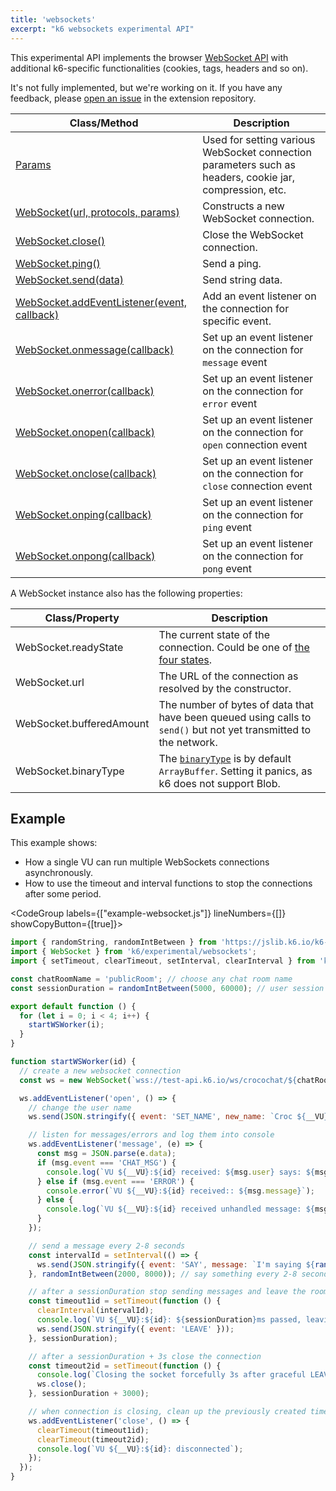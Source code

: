 ```yaml
---
title: 'websockets'
excerpt: "k6 websockets experimental API"
---
```


<ExperimentalBlockquote />

This experimental API implements the browser [WebSocket API](https://developer.mozilla.org/en-US/docs/Web/API/WebSocket) with additional k6-specific functionalities (cookies, tags, headers and so on). 

It's not fully implemented, but we're working on it. If you have any feedback, please [open an issue](https://github.com/grafana/xk6-websockets/) in the extension repository.

<!-- vale off -->
| Class/Method | Description |
| ------------ | ----------- |
| [Params](/javascript-api/k6-experimental/websockets/params/)  | Used for setting various WebSocket connection parameters such as headers, cookie jar, compression, etc. |
| [WebSocket(url, protocols, params)](/javascript-api/k6-experimental/websockets/websocket) | Constructs a new WebSocket connection. |
| [WebSocket.close()](/javascript-api/k6-experimental/websockets/websocket/websocket-close) | Close the WebSocket connection. |
| [WebSocket.ping()](/javascript-api/k6-experimental/websockets/websocket/websocket-ping) | Send a ping. |
| [WebSocket.send(data)](/javascript-api/k6-experimental/websockets/websocket/websocket-send) | Send string data. |
| [WebSocket.addEventListener(event, callback)](/javascript-api/k6-experimental/websockets/websocket/websocket-addeventlistener) | Add an event listener on the connection for specific event. |
| [WebSocket.onmessage(callback)](/javascript-api/k6-experimental/websockets/websocket/websocket-onmessage) | Set up an event listener on the connection for `message` event |
| [WebSocket.onerror(callback)](/javascript-api/k6-experimental/websockets/websocket/websocket-onerror) | Set up an event listener on the connection for `error` event |
| [WebSocket.onopen(callback)](/javascript-api/k6-experimental/websockets/websocket/websocket-onopen) | Set up an event listener on the connection for `open` connection event |
| [WebSocket.onclose(callback)](/javascript-api/k6-experimental/websockets/websocket/websocket-onclose) | Set up an event listener on the connection for `close` connection event |
| [WebSocket.onping(callback)](/javascript-api/k6-experimental/websockets/websocket/websocket-onping) | Set up an event listener on the connection for `ping` event |
| [WebSocket.onpong(callback)](/javascript-api/k6-experimental/websockets/websocket/websocket-onpong) | Set up an event listener on the connection for `pong` event |
<!-- vale on -->

A WebSocket instance also has the following properties:

| Class/Property | Description |
| -------------- | ----------- |
| WebSocket.readyState | The current state of the connection. Could be one of [the four states](https://developer.mozilla.org/en-US/docs/Web/API/WebSocket/readyState). |
| WebSocket.url | The URL of the connection as resolved by the constructor. |
| WebSocket.bufferedAmount | The number of bytes of data that have been queued using calls to `send()` but not yet transmitted to the network. |
| WebSocket.binaryType | The [`binaryType`](https://developer.mozilla.org/en-US/docs/Web/API/WebSocket/binaryType) is by default `ArrayBuffer`. Setting it panics, as k6 does not support Blob. |

## Example

This example shows:
- How a single VU can run multiple WebSockets connections asynchronously.
- How to use the timeout and interval functions to stop the connections after some period.

<CodeGroup labels={["example-websocket.js"]} lineNumbers={[]} showCopyButton={[true]}>

```javascript
import { randomString, randomIntBetween } from 'https://jslib.k6.io/k6-utils/1.1.0/index.js';
import { WebSocket } from 'k6/experimental/websockets';
import { setTimeout, clearTimeout, setInterval, clearInterval } from 'k6/experimental/timers';

const chatRoomName = 'publicRoom'; // choose any chat room name
const sessionDuration = randomIntBetween(5000, 60000); // user session between 5s and 1m

export default function () {
  for (let i = 0; i < 4; i++) {
    startWSWorker(i);
  }
}

function startWSWorker(id) {
  // create a new websocket connection
  const ws = new WebSocket(`wss://test-api.k6.io/ws/crocochat/${chatRoomName}/`);

  ws.addEventListener('open', () => {
    // change the user name
    ws.send(JSON.stringify({ event: 'SET_NAME', new_name: `Croc ${__VU}:${id}` }));

    // listen for messages/errors and log them into console
    ws.addEventListener('message', (e) => {
      const msg = JSON.parse(e.data);
      if (msg.event === 'CHAT_MSG') {
        console.log(`VU ${__VU}:${id} received: ${msg.user} says: ${msg.message}`);
      } else if (msg.event === 'ERROR') {
        console.error(`VU ${__VU}:${id} received:: ${msg.message}`);
      } else {
        console.log(`VU ${__VU}:${id} received unhandled message: ${msg.message}`);
      }
    });

    // send a message every 2-8 seconds
    const intervalId = setInterval(() => {
      ws.send(JSON.stringify({ event: 'SAY', message: `I'm saying ${randomString(5)}` }));
    }, randomIntBetween(2000, 8000)); // say something every 2-8 seconds

    // after a sessionDuration stop sending messages and leave the room
    const timeout1id = setTimeout(function () {
      clearInterval(intervalId);
      console.log(`VU ${__VU}:${id}: ${sessionDuration}ms passed, leaving the chat`);
      ws.send(JSON.stringify({ event: 'LEAVE' }));
    }, sessionDuration);

    // after a sessionDuration + 3s close the connection
    const timeout2id = setTimeout(function () {
      console.log(`Closing the socket forcefully 3s after graceful LEAVE`);
      ws.close();
    }, sessionDuration + 3000);

    // when connection is closing, clean up the previously created timers
    ws.addEventListener('close', () => {
      clearTimeout(timeout1id);
      clearTimeout(timeout2id);
      console.log(`VU ${__VU}:${id}: disconnected`);
    });
  });
}
```

</CodeGroup>
